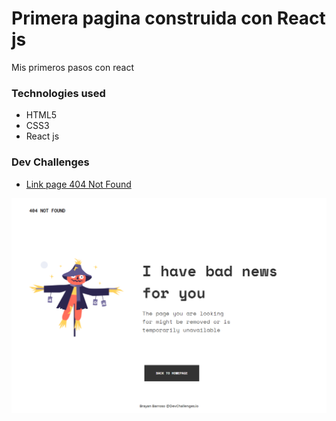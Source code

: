 # Primera pagina construida con React js

Mis primeros pasos con react

### Technologies used

- HTML5
- CSS3
- React js


### Dev Challenges

- [Link page 404 Not Found](https://page-404-notfound.netlify.app/)

![Imagen del Proyecto](https://github.com/brayanbarroso/404-not-found/blob/master/public/page-404.png)
